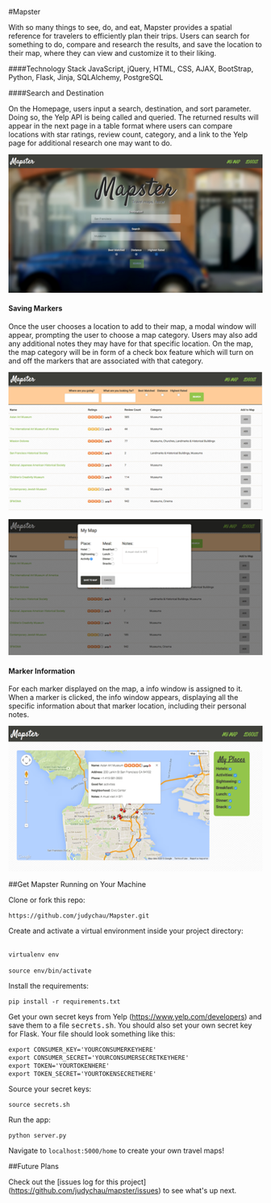 #Mapster

With so many things to see, do, and eat, Mapster provides a spatial reference for travelers to efficiently plan their trips. Users can search for something to do, compare and research the results, and save the location to their map, where they can view and customize it to their liking.


####Technology Stack
JavaScript, jQuery, HTML, CSS, AJAX, BootStrap, Python, Flask, Jinja, SQLAlchemy, PostgreSQL



####Search and Destination

On the Homepage, users input a search, destination, and sort parameter. Doing so, the Yelp API is being called and queried. The returned results will appear in the next page in a table format where users can compare locations with star ratings, review count, category, and a link to the Yelp page for additional research one may want to do. 

![image](./static/images/homepage.png)


#### Saving Markers
Once the user chooses a location to add to their map, a modal window will appear, prompting the user to choose a map category. Users may also add any additional notes they may have for that specific location. On the map, the map category will be in form of a check box feature which will turn on and off the markers that are associated with that category.

![image](./static/images/results.png)

![image](./static/images/modal.png)


#### Marker Information
For each marker displayed on the map, a info window is assigned to it. When a marker is clicked, the info window appears, displaying all the specific information about that marker location, including their personal notes.


![image](./static/images/map.png)




##Get Mapster Running on Your Machine

Clone or fork this repo: 

```
https://github.com/judychau/Mapster.git

```

Create and activate a virtual environment inside your project directory: 

```

virtualenv env

source env/bin/activate

```

Install the requirements:

```
pip install -r requirements.txt

```

Get your own secret keys from Yelp (https://www.yelp.com/developers) and save them to a file <kbd>secrets.sh</kbd>. You should also set your own secret key for Flask. Your file should look something like this:

```
export CONSUMER_KEY='YOURCONSUMERKEYHERE'
export CONSUMER_SECRET='YOURCONSUMERSECRETKEYHERE'
export TOKEN='YOURTOKENHERE'
export TOKEN_SECRET='YOURTOKENSECRETHERE'

```
	
Source your secret keys:

```
source secrets.sh

```

Run the app:

```
python server.py

```
Navigate to `localhost:5000/home` to create your own travel maps!

##Future Plans

Check out the [issues log for this project] (https://github.com/judychau/mapster/issues) to see what's up next.


